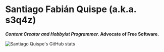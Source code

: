 # Santiago Fabián Quispe (a.k.a. s3q4z)

***Content Creator and Hobbyist Programmer.* Advocate of Free Software.**

![Santiago Quispe's GitHub stats](https://github-readme-stats.vercel.app/api?username=s3q4z&show_icons=true&theme=dark)